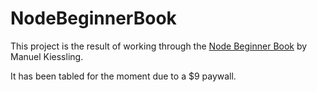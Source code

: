 # NodeBeginnerBook

This project is the result of working through the [Node Beginner Book](www.nodebeginner.com) by Manuel Kiessling.

It has been tabled for the moment due to a $9 paywall.